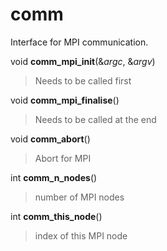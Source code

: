 comm
====

Interface for MPI communication.

void **comm_mpi_init**(&*argc*, &*argv*)

> Needs to be called first

void **comm_mpi_finalise**()

> Needs to be called at the end

void **comm_abort**()

> Abort for MPI

int **comm_n_nodes**()

> number of MPI nodes

int **comm_this_node**()

> index of this MPI node
